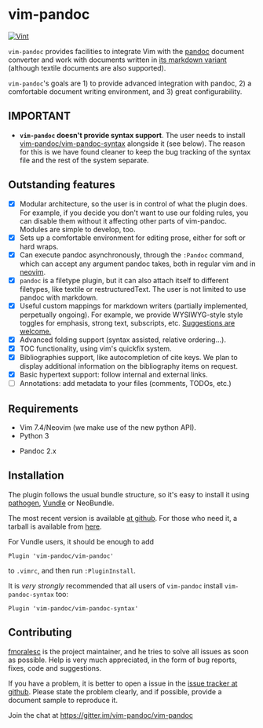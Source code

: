 # vim-pandoc

[![Vint](https://github.com/vim-pandoc/vim-pandoc/workflows/Vint/badge.svg)](https://github.com/vim-pandoc/vim-pandoc/actions?workflow=Vint)

`vim-pandoc` provides facilities to integrate Vim with the [pandoc][] document
converter and work with documents written in [its markdown
variant](http://johnmacfarlane.net/pandoc/README.html#pandocs-markdown)
(although textile documents are also supported). 

`vim-pandoc`'s goals are 1) to provide advanced integration with pandoc, 2) a
comfortable document writing environment, and 3) great configurability.

[pandoc]: http://johnmacfarlane.net/pandoc/

## IMPORTANT

* **`vim-pandoc` doesn't provide syntax support**. The user needs to install
  [vim-pandoc/vim-pandoc-syntax][] alongside it (see below). The reason for
  this is we have found cleaner to keep the bug tracking of the syntax file and
  the rest of the system separate.

[vim-pandoc/vim-pandoc-syntax]: https://github.com/vim-pandoc/vim-pandoc-syntax

## Outstanding features 

* [x] Modular architecture, so the user is in control of what the plugin does.
  For example, if you decide you don't want to use our folding rules, you can
  disable them without it affecting other parts of vim-pandoc. Modules are
  simple to develop, too.
* [x] Sets up a comfortable environment for editing prose, either for soft or
  hard wraps.
* [x] Can execute pandoc asynchronously, through the `:Pandoc` command, which
  can accept any argument pandoc takes, both in regular vim and in
  [neovim](https://github.com/neovim/neovim).
* [x] `pandoc` is a filetype plugin, but it can also attach itself to
  different filetypes, like textile or restructuredText. The user is not
  limited to use pandoc with markdown.
* [x] Useful custom mappings for markdown writers (partially implemented,
  perpetually ongoing). For example, we provide WYSIWYG-style style toggles for
  emphasis, strong text, subscripts, etc. [Suggestions are
  welcome.](https://github.com/vim-pandoc/vim-pandoc/issues/2)
* [x] Advanced folding support (syntax assisted, relative ordering...).
* [x] TOC functionality, using vim's quickfix system.
* [x] Bibliographies support, like autocompletion of cite keys. We plan to
  display additional information on the bibliography items on request. 
* [x] Basic hypertext support: follow internal and external links.
* [ ] Annotations: add metadata to your files (comments, TODOs, etc.)

## Requirements

* Vim 7.4/Neovim (we make use of the new python API).
* Python 3
- Pandoc 2.x

## Installation

The plugin follows the usual bundle structure, so it's easy to install it using
[pathogen](https://github.com/tpope/vim-pathogen),
[Vundle](https://github.com/gmarik/vundle) or NeoBundle.

The most recent version is available [at
github](https://github.com/vim-pandoc/vim-pandoc). For those who need it, a
tarball is available from
[here](https://github.com/vim-pandoc/vim-pandoc/archive/master.zip).

For Vundle users, it should be enough to add

    Plugin 'vim-pandoc/vim-pandoc'

to `.vimrc`, and then run `:PluginInstall`.

It is *very strongly* recommended that all users of `vim-pandoc` install
`vim-pandoc-syntax` too:

    Plugin 'vim-pandoc/vim-pandoc-syntax' 

## Contributing

[fmoralesc](http://github.com/fmoralesc) is the project maintainer, and he tries
to solve all issues as soon as possible. Help is very much appreciated, in the
form of bug reports, fixes, code and suggestions. 

If you have a problem, it is better to open a issue in the [issue tracker at
github][]. Please state the problem clearly, and if possible, provide a
document sample to reproduce it.

[issue tracker at github]: https://github.com/vim-pandoc/vim-pandoc/issues

Join the chat at https://gitter.im/vim-pandoc/vim-pandoc
